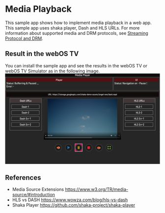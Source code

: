 # Media Playback
This sample app shows how to implement media playback in a web app. This sample app uses shaka player, Dash and HLS URLs. For more information about supported media and DRM protocols, see [Streaming Protocol and DRM](https://webostv.developer.lge.com/develop/specifications/streaming-protocol-drm).

## Result in the webOS TV
You can install the sample app and see the results in the webOS TV or webOS TV Simulator as in the following image.
![com.sample.mediaplayer.PNG](screenshots/com.sample.mediaplayer.PNG)

## References
* Media Source Extensions https://www.w3.org/TR/media-source/#introduction
* HLS vs DASH https://www.wowza.com/blog/hls-vs-dash
* Shaka Player https://github.com/shaka-project/shaka-player
